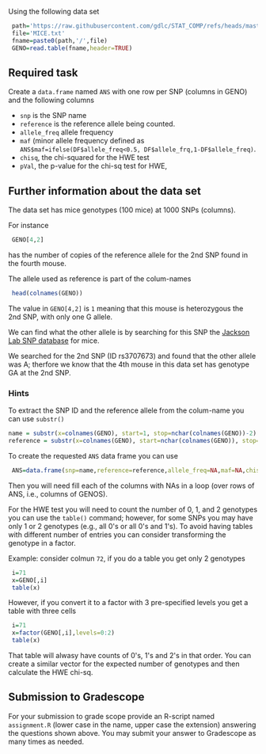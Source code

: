 Using the following data set

```r
 path='https://raw.githubusercontent.com/gdlc/STAT_COMP/refs/heads/master/DATA'
 file='MICE.txt'
 fname=paste0(path,'/',file)
 GENO=read.table(fname,header=TRUE)
```

## Required task

Create a `data.frame` named `ANS` with one row per SNP (columns in GENO) and the following columns

  - `snp` is the SNP name
  - `reference` is the reference allele being counted.
  - `allele_freq` allele frequency
  - `maf` (minor allele frequency defined as `ANS$maf=ifelse(DF$allele_freq<0.5, DF$allele_frq,1-DF$allele_freq)`.
  - `chisq`, the chi-squared for the HWE test
  - `pVal`, the p-value for the chi-sq test for HWE,
 

## Further information about the data set

The data set has mice genotypes (100 mice) at 1000 SNPs (columns).

For instance

```r
 GENO[4,2]
```

has the number of copies of the reference allele for the 2nd SNP found in the fourth mouse. 

The allele used as reference is part of the colum-names

```r
 head(colnames(GENO))
```

The value in `GENO[4,2]` is `1` meaning that this mouse is heterozygous the 2nd SNP, with only one G allele.

We can find what the other allele is by searching for this SNP the [Jackson Lab SNP database](https://www.informatics.jax.org/)  for mice. 

We searched for the 2nd SNP (ID rs3707673)  and found that the other allele was A; therfore we know that the 4th mouse in this data set has genotype GA at the 2nd SNP. 

### Hints

To extract the SNP ID and the reference allele from the colum-name you can use `substr()`

```r
name = substr(x=colnames(GENO), start=1, stop=nchar(colnames(GENO))-2)
reference = substr(x=colnames(GENO), start=nchar(colnames(GENO)), stop=nchar(colnames(GENO)))

```

To create the requested `ANS` data frame you can use


```r
 ANS=data.frame(snp=name,reference=reference,allele_freq=NA,maf=NA,chisq=NA,pVal=NA)
```

Then you will need fill each of the columns with NAs in a loop (over rows of ANS, i.e., columns of GENOS).

For the HWE test you will need to count the number of 0, 1, and 2 genotypes you can use the `table()` command; however, for some SNPs you may have only 1 or 2 genotypes (e.g., all 0's or all 0's and 1's). To avoid having tables with different number of entries you can consider transforming the genotype in a factor. 

Example: consider colmun `72`, if you do a table  you get only 2 genotypes

```r
 i=71
 x=GENO[,i]
 table(x)
```

However, if you convert it to a factor with 3 pre-specified levels you get a table with three cells

```r
 i=71
 x=factor(GENO[,i],levels=0:2)
 table(x)
```

That table will alwasy have counts of 0's, 1's and 2's in that order. You can create a similar vector for the expected number of genotypes and then calculate the HWE chi-sq. 


## Submission to Gradescope

  For your submission to grade scope provide an R-script named `assignment.R` (lower case in the name, upper case the extension) answering the questions shown above. 
  You may submit your answer to Gradescope as many times as needed.
